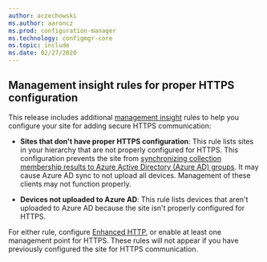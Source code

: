 ```yaml
---
author: aczechowski
ms.author: aaroncz
ms.prod: configuration-manager
ms.technology: configmgr-core
ms.topic: include
ms.date: 02/27/2020
---
```


## <a name="bkmk_insight"></a> Management insight rules for proper HTTPS configuration

<!--6268489-->

This release includes additional [management insight](../../../../servers/manage/management-insights.md) rules to help you configure your site for adding secure HTTPS communication:

- **Sites that don't have proper HTTPS configuration**: This rule lists sites in your hierarchy that are not properly configured for HTTPS. This configuration prevents the site from [synchronizing collection membership results to Azure Active Directory (Azure AD) groups](../../../../clients/manage/collections/create-collections.md#bkmk_aadcollsync). It may cause Azure AD sync to not upload all devices. Management of these clients may not function properly.

- **Devices not uploaded to Azure AD**: This rule lists devices that aren't uploaded to Azure AD because the site isn't properly configured for HTTPS.

For either rule, configure [Enhanced HTTP](../../../../plan-design/hierarchy/enhanced-http.md), or enable at least one management point for HTTPS. These rules will not appear if you have previously configured the site for HTTPS communication.
